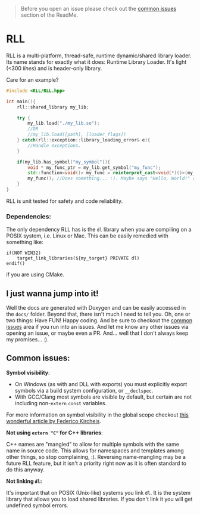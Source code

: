 > Before you open an issue please check out the [common issues](#common-issues) section of the ReadMe.

# RLL

RLL is a multi-platform, thread-safe, runtime dynamic/shared library loader. Its name stands for exactly what it does: Runtime Library Loader. It's light (<300 *lines*) and is header-only library.

Care for an example?

```cpp 
#include <RLL/RLL.hpp>

int main(){
    rll::shared_library my_lib;

    try {
        my_lib.load("./my_lib.so");
        //OR
        //my_lib.load([path], [loader_flags])
    } catch(rll::exception::library_loading_error& e){
        //Handle exceptions.
    }

    if(my_lib.has_symbol("my_symbol")){
        void * my_func_ptr = my_lib.get_symbol("my_func");
        std::function<void()> my_func = reinterpret_cast<void(*)()>(my_func_ptr);
        my_func(); //Does something... :). Maybe says "Hello, World!" or the sort.
    }
}
```

RLL is unit tested for safety and code reliability.

### Dependencies:

The only dependency RLL has is the `dl` library when you are compiling on a POSIX system, i.e. Linux or Mac. This can be easily remedied with something like:

```
if(NOT WIN32)
    target_link_libraries(${my_target} PRIVATE dl)
endif()
```

if you are using CMake.

## I just wanna jump into it!

Well the docs are generated with Doxygen and can be easily accessed in the `docs/` folder. Beyond that, there isn't much I need to tell you. Oh, one or two things: Have FUN! Happy coding. And be sure to checkout the [common issues](#common-issues) area if you run into an issues. And let me know any other issues via opening an issue, or maybe even a PR. And... well that I don't always keep my promises... :).

## Common issues:

**Symbol visibility**:

 - On Windows (as with and DLL with exports) you must explicitly export symbols via a build system configuration, or `__declspec`.
 - With GCC/Clang most symbols are visible by default, but certain are not including non-`extern` `const` variables.
  
For more information on symbol visibility in the global scope checkout [this wonderful article by 
Federico Kircheis](https://fekir.info/post/global-variables-in-cpp-libraries/).

**Not using `extern "C"` for C++ libraries**:

C++ names are "mangled" to allow for multiple symbols with the same name in source code. This allows for namespaces and templates among other things, so stop complaining, :). Reversing name-mangling may be a future RLL feature, but it isn't a priority right now as it is often standard to do this anyway.

**Not linking `dl`:**

It's important that on POSIX (Unix-like) systems you link `dl`. It is the system library that allows you to load shared libraries. If you don't link it you will get undefined symbol errors.
